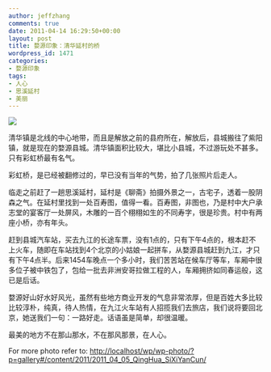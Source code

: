 ```yaml
---
author: jeffzhang
comments: true
date: 2011-04-14 16:29:50+00:00
layout: post
title: 婺源印象：清华延村的桥
wordpress_id: 1471
categories:
- 婺源印象
tags:
- 人心
- 思溪延村
- 美丽
---
```


![](http://localhost/wp/wp-photo/content/2011/2011_04_05_QingHua_SiXiYanCun/014.jpg)[](http://localhost/wp/wp-photo/content/2011/2011_04_05_QingHua_SiXiYanCun/014.jpg)

清华镇是北线的中心地带，而且是解放之前的县府所在，解放后，县城搬往了紫阳镇，就是现在的婺源县城。清华镇面积比较大，堪比小县城，不过游玩处不甚多。只有彩虹桥最有名气。

彩虹桥，是已经被翻修过的，早已没有当年的气势，拍了几张照片后走人。

临走之前赶了一趟思溪延村，延村是《聊斋》拍摄外景之一，古宅子，透着一股阴森之气。在延村里找到一处百寿图，值得一看。百寿图，非图也，乃是村中大户承志堂的宴客厅一处屏风，木雕的一百个栩栩如生的不同寿字，很是珍贵。村中有两座小桥，亦有年头。

赶到县城汽车站，买去九江的长途车票，没有1点的，只有下午4点的，根本赶不上火车，随即在车站找到4个北京的小姑娘一起拼车，从婺源县城赶到九江，才只有下午4点半。后来1454车晚点一个多小时，我们苦苦站在候车厅等车，车厢中很多位子被中铁包了，包给一批去非洲安哥拉做工程的人，车厢拥挤如同春运般，这已是后话。

婺源好山好水好风光，虽然有些地方商业开发的气息非常浓厚，但是百姓大多比较比较淳朴，纯真，待人热情，在九江火车站有人招揽我们去旅店，我们说将要回北京，她送我们一句：一路好走。话语虽是简单，却很温暖。

最美的地方不在那山那水，不在那风那景，在人心。

For more photo refer to: [http://localhost/wp/wp-photo/?p=gallery#/content/2011/2011_04_05_QingHua_SiXiYanCun/](http://localhost/wp/wp-photo/?p=gallery#/content/2011/2011_04_05_QingHua_SiXiYanCun/)
